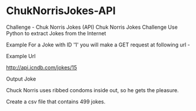 # ChukNorrisJokes-API
Challenge - Chuk Norris Jokes (API) 
Chuk Norris Jokes Challenge Use Python to extract Jokes from the Internet

Example For a Joke with ID '1' you will make a GET request at following url -

Example Url

http://api.icndb.com/jokes/15

Output Joke

Chuck Norris uses ribbed condoms inside out, so he gets the pleasure.

Create a csv file that contains 499 jokes.
